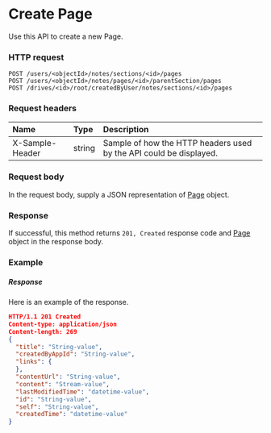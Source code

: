 # Create Page

Use this API to create a new Page.
### HTTP request
```http
POST /users/<objectId>/notes/sections/<id>/pages
POST /users/<objectId>/notes/pages/<id>/parentSection/pages
POST /drives/<id>/root/createdByUser/notes/sections/<id>/pages

```
### Request headers
| Name       | Type | Description|
|:---------------|:--------|:----------|
| X-Sample-Header  | string  | Sample of how the HTTP headers used by the API could be displayed.|

### Request body
In the request body, supply a JSON representation of [Page](../resources/page.md) object.


### Response
If successful, this method returns `201, Created` response code and [Page](../resources/page.md) object in the response body.

### Example
##### Response
Here is an example of the response.
```json
HTTP/1.1 201 Created
Content-type: application/json
Content-length: 269
{
  "title": "String-value",
  "createdByAppId": "String-value",
  "links": {
  },
  "contentUrl": "String-value",
  "content": "Stream-value",
  "lastModifiedTime": "datetime-value",
  "id": "String-value",
  "self": "String-value",
  "createdTime": "datetime-value"
}
```
